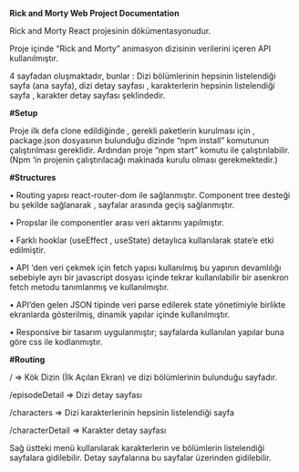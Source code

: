 **Rick and Morty Web Project Documentation**

Rick and Morty React projesinin dökümentasyonudur.

Proje içinde “Rick and Morty” animasyon dizisinin verilerini içeren API kullanılmıştır. 

4 sayfadan oluşmaktadır, bunlar : Dizi bölümlerinin hepsinin listelendiği sayfa (ana sayfa), dizi detay sayfası , karakterlerin hepsinin listelendiği sayfa , karakter detay sayfası şeklindedir.

**#Setup**

Proje ilk defa clone edildiğinde , gerekli paketlerin kurulması için , package.json dosyasının bulunduğu dizinde “npm install” komutunun çalıştırılması gereklidir. Ardından proje “npm start” komutu ile çalıştırılabilir. (Npm ‘in projenin çalıştırılacağı makinada kurulu olması gerekmektedir.)

**#Structures**

• Routing yapısı react-router-dom ile sağlanmıştır. Component tree desteği bu şekilde sağlanarak , sayfalar arasında geçiş sağlanmıştır.

• Propslar ile componentler arası veri aktarımı yapılmıştır.

• Farklı hooklar (useEffect , useState) detaylıca kullanılarak state’e etki edilmiştir.

• API ‘den veri çekmek için fetch yapısı kullanılmış bu yapının devamlılığı sebebiyle ayrı bir javascript dosyası içinde tekrar kullanılabilir bir asenkron fetch metodu tanımlanmış ve kullanılmıştır.

• API’den gelen JSON tipinde veri parse edilerek state yönetimiyle birlikte ekranlarda gösterilmiş, dinamik yapılar içinde kullanılmıştır.

• Responsive bir tasarım uygulanmıştır; sayfalarda kullanılan yapılar buna göre css ile kodlanmıştır.

**#Routing**

/ => Kök Dizin (İlk Açılan Ekran) ve dizi bölümlerinin bulunduğu sayfadır.

/episodeDetail => Dizi detay sayfası

/characters => Dizi karakterlerinin hepsinin listelendiği sayfa

/characterDetail => Karakter detay sayfası

Sağ üstteki menü kullanılarak karakterlerin ve bölümlerin listelendiği sayfalara gidilebilir. Detay sayfalarına bu sayfalar üzerinden gidilebilir.


